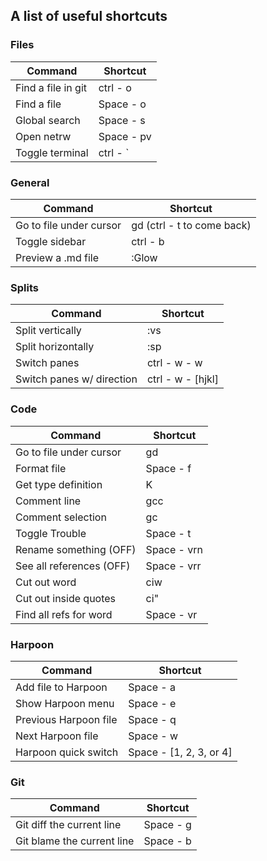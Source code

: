 ## A list of useful shortcuts

### Files

| Command            | Shortcut   |
|--------------------|------------|
| Find a file in git | ctrl - o   |
| Find a file        | Space - o  |
| Global search      | Space - s  |
| Open netrw         | Space - pv |
| Toggle terminal    | ctrl - `   |

### General

| Command                 | Shortcut                   |
|-------------------------|----------------------------|
| Go to file under cursor | gd (ctrl - t to come back) |
| Toggle sidebar          | ctrl - b                   |
| Preview a .md file      | :Glow                      |

### Splits

| Command                  | Shortcut                   |
|--------------------------|----------------------------|
| Split vertically         | :vs                        |
| Split horizontally       | :sp                        |
| Switch panes             | ctrl - w - w               |
| Switch panes w/ direction| ctrl - w - [hjkl]          |

### Code 

| Command                 | Shortcut    |
|-------------------------|-------------|
| Go to file under cursor | gd          |
| Format file             | Space - f   |
| Get type definition     | K           |
| Comment line            | gcc         |
| Comment selection       | gc          |
| Toggle Trouble          | Space - t   |
| Rename something (OFF)  | Space - vrn |
| See all references (OFF)| Space - vrr |
| Cut out word            | ciw         |
| Cut out inside quotes   | ci"         |
| Find all refs for word  | Space - vr  |


### Harpoon

| Command               | Shortcut                |
|-----------------------|-------------------------|
| Add file to Harpoon   | Space - a               |
| Show Harpoon menu     | Space - e               |
| Previous Harpoon file | Space - q               |
| Next Harpoon file     | Space - w               |
| Harpoon quick switch  | Space - [1, 2, 3, or 4] |

### Git

| Command                    | Shortcut  |
|----------------------------|-----------|
| Git diff the current line  | Space - g |
| Git blame the current line | Space - b |
